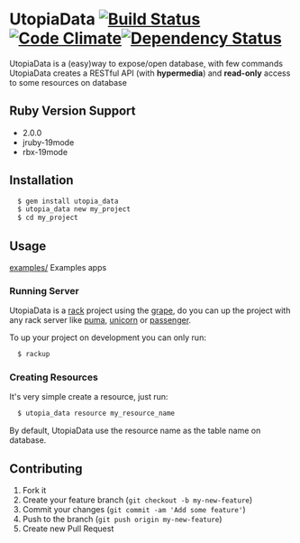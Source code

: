 # UtopiaData [![Build Status](https://travis-ci.org/dukex/utopia.png?branch=develop)](https://travis-ci.org/dukex/utopia)[![Code Climate](https://codeclimate.com/github/dukex/utopia.png)](https://codeclimate.com/github/dukex/utopia)[![Dependency Status](https://gemnasium.com/dukex/utopia.png)](https://gemnasium.com/dukex/utopia)

UtopiaData is a (easy)way to expose/open database, with few commands UtopiaData
creates a RESTful API (with **hypermedia**) and **read-only** access to some
resources on database


## Ruby Version Support
  * 2.0.0
  * jruby-19mode
  * rbx-19mode


## Installation

``` bash
  $ gem install utopia_data
  $ utopia_data new my_project
  $ cd my_project
```

## Usage

[examples/](https://github.com/dukex/utopia/tree/master/examples) Examples apps

### Running Server
UtopiaData is a [rack](http://rack.github.io/) project using the [grape](https://github.com/intridea/grape), do you can up the project with any rack server like [puma](http://puma.io/), [unicorn](http://unicorn.bogomips.org/) or [passenger](https://www.phusionpassenger.com/).

To up your project on development you can only run:

``` bash
  $ rackup
```

### Creating Resources

It's very simple create a resource, just run:

``` bash
  $ utopia_data resource my_resource_name
```

By default, UtopiaData use the resource name as the table name on database.


## Contributing

1. Fork it
2. Create your feature branch (`git checkout -b my-new-feature`)
3. Commit your changes (`git commit -am 'Add some feature'`)
4. Push to the branch (`git push origin my-new-feature`)
5. Create new Pull Request
